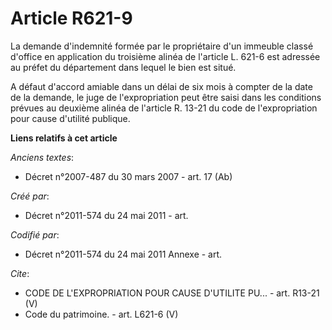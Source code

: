 # Article R621-9

La demande d'indemnité formée par le propriétaire d'un immeuble classé d'office en application du troisième alinéa de
l'article L. 621-6 est adressée au préfet du département dans lequel le bien est situé. 

A défaut d'accord amiable dans un délai de six mois à compter de la date de la demande, le juge de l'expropriation peut être
saisi dans les conditions prévues au deuxième alinéa de l'article R. 13-21 du code de l'expropriation pour cause d'utilité
publique.

**Liens relatifs à cet article**

_Anciens textes_:

  - Décret n°2007-487 du 30 mars 2007 - art. 17 (Ab)

_Créé par_:

  - Décret n°2011-574 du 24 mai 2011  - art.

_Codifié par_:

  - Décret n°2011-574 du 24 mai 2011 Annexe - art.

_Cite_:

  - CODE DE L'EXPROPRIATION POUR CAUSE D'UTILITE PU... - art. R13-21 (V)
  - Code du patrimoine. - art. L621-6 (V)
